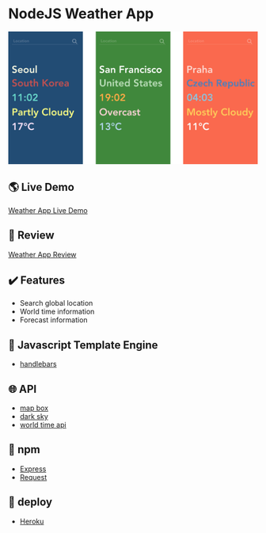 # NodeJS Weather App
![weather-app](/public/img/github.jpg)

## :earth_americas: Live Demo
[Weather App Live Demo](https://suzie-final-weather-app.herokuapp.com/)

## :pencil: Review
[Weather App Review](https://project.suzie.world/weather-app.html)

## :heavy_check_mark: Features
- Search global location
- World time information
- Forecast information

## :man: Javascript Template Engine
- [handlebars](https://handlebarsjs.com/)

## :globe_with_meridians: API
- [map box](https://docs.mapbox.com/api/)
- [dark sky](https://darksky.net/dev)
- [world time api](http://worldtimeapi.org/)

## :open_file_folder: npm
- [Express](https://www.npmjs.com/package/express)
- [Request](https://www.npmjs.com/package/request)

## :rocket: deploy
- [Heroku](https://dashboard.heroku.com/)

